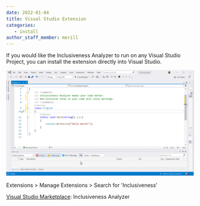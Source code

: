 ```yaml
---
date: 2022-01-04
title: Visual Studio Extension
categories:
   - install
author_staff_member: merill
---
```

If you would like the Inclusiveness Analyzer to run on any Visual Studio Project, you can install the extension directly into Visual Studio.

![Inclusiveness Analyzer gif](https://github.com/microsoft/InclusivenessAnalyzerVisualStudio/blob/main/docs/assets/intro.gif)

Extensions > Manage Extensions > Search for 'Inclusiveness'

[Visual Studio Marketplace](https://marketplace.visualstudio.com/items?itemName=InclusivenessAnalyzer.inclusivenessanalyzer): Inclusiveness Analyzer
